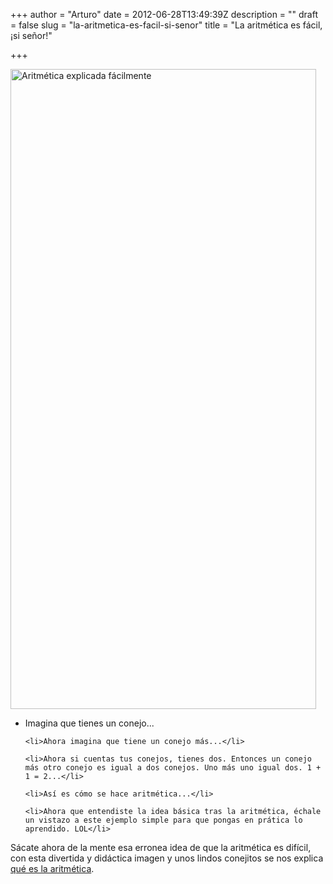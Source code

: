 +++
author = "Arturo"
date = 2012-06-28T13:49:39Z
description = ""
draft = false
slug = "la-aritmetica-es-facil-si-senor"
title = "La aritmética es fácil, ¡si señor!"

+++

<a href="http://geek.cl/wp-content/uploads/2012/06/aritmetica-facil.png"><img src="http://geek.cl/wp-content/uploads/2012/06/aritmetica-facil-489x1024.png" alt="Aritmética explicada fácilmente" title="aritmetica facil" width="489" height="1024" class="aligncenter size-large wp-image-1127" /></a>

<ul>
	<li>Imagina que tienes un conejo...</li>

	<li>Ahora imagina que tiene un conejo más...</li>

	<li>Ahora si cuentas tus conejos, tienes dos. Entonces un conejo más otro conejo es igual a dos conejos. Uno más uno igual dos. 1 + 1 = 2...</li>

	<li>Así es cómo se hace aritmética...</li>

	<li>Ahora que entendiste la idea básica tras la aritmética, échale un vistazo a este ejemplo simple para que pongas en prática lo aprendido. LOL</li>
</ul>



Sácate ahora de la mente esa erronea idea de que la aritmética es difícil, con esta divertida y didáctica imagen y unos lindos conejitos se nos explica <a href="http://abstrusegoose.com/474">qué es la aritmética</a>.